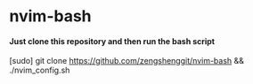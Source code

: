 # nvim-bash

#### Just clone this repository and then run the bash script


[sudo] git clone https://github.com/zengshenggit/nvim-bash && ./nvim_config.sh
